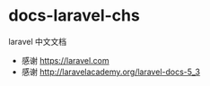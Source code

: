 # docs-laravel-chs

laravel 中文文档

- 感谢 https://laravel.com
- 感谢 http://laravelacademy.org/laravel-docs-5_3
